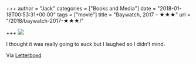 +++
author = "Jack"
categories = ["Books and Media"]
date = "2018-01-18T00:53:31+00:00"
tags = ["movie"]
title = "Baywatch, 2017 – ★★★"
url = "/2018/baywatch-2017-★★★/"

+++
![][1]

I thought it was really going to suck but I laughed so I didn’t mind.

Via [Letterboxd][2]

 [1]: https://a.ltrbxd.com/resized/sm/upload/0y/1p/zz/j6/rxQynWvwl41VbJGb0FEyYtuRwS2-0-150-0-225-crop.jpg?k=0015aa8520
 [2]: https://letterboxd.com/jackbaty/film/baywatch/